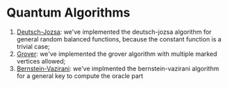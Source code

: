 # Quantum Algorithms 
 
1) [Deutsch-Jozsa](https://github.com/qwchagas/quantum_algorithms_matlab/tree/master/deutsch-jozsa): we've implemented the deutsch-jozsa algorithm for general random balanced functions, because the constant function is a trivial case;
2) [Grover](https://github.com/qwchagas/quantum_algorithms_matlab/tree/master/grover): we've implemented the grover algorithm with multiple marked vertices allowed;
3) [Bernstein-Vazirani](https://github.com/qwchagas/quantum_algorithms_matlab/tree/master/bernstein-vazirani): we've implmented the bernstein-vazirani algorithm for a general key to compute the oracle part
